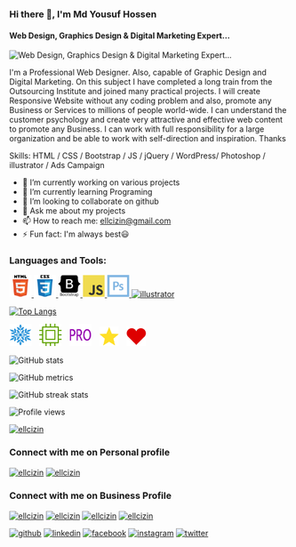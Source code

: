 


### Hi there 👋, I'm Md Yousuf Hossen
#### Web Design, Graphics Design & Digital Marketing Expert…
![Web Design, Graphics Design & Digital Marketing Expert…](https://media.licdn.com/dms/image/D5616AQFEdFbYNYjqkQ/profile-displaybackgroundimage-shrink_350_1400/0/1681759340238?e=1687392000&v=beta&t=oy63zYp7hxQa2tDf-KHgflSyakacvj8f7feezP2jauE)

I'm a Professional Web Designer. Also, capable of Graphic Design and Digital Marketing. On this subject I have completed a long train from the Outsourcing Institute and joined many practical projects. I will create Responsive Website without any coding problem and also, promote any Business or Services to millions of people world-wide. I can understand the customer psychology and create very attractive and effective web content to promote any Business. I can work with full responsibility for a large organization and be able to work with self-direction and inspiration. 
Thanks


Skills: HTML / CSS / Bootstrap / JS / jQuery / WordPress/ Photoshop / illustrator / Ads Campaign


- 🔭 I’m currently working on various projects 
- 🌱 I’m currently learning Programing 
- 👯 I’m looking to collaborate on github 
- 💬 Ask me about my projects 
- 📫 How to reach me: ellcizin@gmail.com 
- ⚡ Fun fact: I'm always best😃 



<h3 align="left">Languages and Tools:</h3>
<p align="left"> <a href="https://www.w3.org/html/" target="_blank" rel="noreferrer"> <img src="https://raw.githubusercontent.com/devicons/devicon/master/icons/html5/html5-original-wordmark.svg" alt="html5" width="40" height="40"/> </a> <a href="https://www.w3schools.com/css/" target="_blank" rel="noreferrer"> <img src="https://raw.githubusercontent.com/devicons/devicon/master/icons/css3/css3-original-wordmark.svg" alt="css3" width="40" height="40"/> </a> <a href="https://getbootstrap.com" target="_blank" rel="noreferrer"> <img src="https://raw.githubusercontent.com/devicons/devicon/master/icons/bootstrap/bootstrap-plain-wordmark.svg" alt="bootstrap" width="40" height="40"/> </a> <a href="https://developer.mozilla.org/en-US/docs/Web/JavaScript" target="_blank" rel="noreferrer"> <img src="https://raw.githubusercontent.com/devicons/devicon/master/icons/javascript/javascript-original.svg" alt="javascript" width="40" height="40"/> </a> <a href="https://www.photoshop.com/en" target="_blank" rel="noreferrer"> <img src="https://raw.githubusercontent.com/devicons/devicon/master/icons/photoshop/photoshop-line.svg" alt="photoshop" width="40" height="40"/> </a> <a href="https://www.adobe.com/in/products/illustrator.html" target="_blank" rel="noreferrer"> <img src="https://www.vectorlogo.zone/logos/adobe_illustrator/adobe_illustrator-icon.svg" alt="illustrator" width="40" height="40"/> </a> </p>



[![Top Langs](https://github-readme-stats.vercel.app/api/top-langs/?username=ellcizin)](https://github.com/anuraghazra/github-readme-stats)

<a href='https://archiveprogram.github.com/'><img src='https://raw.githubusercontent.com/acervenky/animated-github-badges/master/assets/acbadge.gif' width='40' height='40'></a> <a href='https://docs.github.com/en/developers'><img src='https://raw.githubusercontent.com/acervenky/animated-github-badges/master/assets/devbadge.gif' width='40' height='40'></a> <a href='https://github.com/pricing'><img src='https://raw.githubusercontent.com/acervenky/animated-github-badges/master/assets/pro.gif' width='40' height='40'></a> <a href='https://stars.github.com/'><img src='https://raw.githubusercontent.com/acervenky/animated-github-badges/master/assets/starbadge.gif' width='35' height='35'></a> <a href='https://docs.github.com/en/github/supporting-the-open-source-community-with-github-sponsors'><img src='https://raw.githubusercontent.com/acervenky/animated-github-badges/master/assets/sponsorbadge.gif' width='35' height='35'></a>


![GitHub stats](https://github-readme-stats.vercel.app/api?username=ellcizin&show_icons=true&count_private=true)  

![GitHub metrics](https://metrics.lecoq.io/ellcizin)  

![GitHub streak stats](https://streak-stats.demolab.com/?user=ellcizin)  

![Profile views](https://gpvc.arturio.dev/ellcizin)  



<!-- jjjjjjjjjjjjjjjjjjjjjjj
 -->













<p align="left"> <a href="https://twitter.com/ellcizin" target="blank"><img src="https://img.shields.io/twitter/follow/ellcizin?logo=twitter&style=for-the-badge" alt="ellcizin" /></a> </p>

<h3 align="left">Connect with me on Personal profile</h3>
<p align="left">
<a href="https://web.facebook.com/profile.php?id=100089645936283" target="blank"><img align="center" src="https://raw.githubusercontent.com/rahuldkjain/github-profile-readme-generator/master/src/images/icons/Social/facebook.svg" alt="ellcizin" height="30" width="40" /></a>
<a href="https://www.linkedin.com/in/md-yousuf-hossen-7aab90264/" target="blank"><img align="center" src="https://raw.githubusercontent.com/rahuldkjain/github-profile-readme-generator/master/src/images/icons/Social/linked-in-alt.svg" alt="ellcizin" height="30" width="40" /></a> 


</p>
<h3 align="left">Connect with me on Business Profile</h3>
<p align="left">
<a href="https://fb.com/ellcizin" target="blank"><img align="center" src="https://raw.githubusercontent.com/rahuldkjain/github-profile-readme-generator/master/src/images/icons/Social/facebook.svg" alt="ellcizin" height="30" width="40" /></a>
<a href="https://instagram.com/ellcizin" target="blank"><img align="center" src="https://raw.githubusercontent.com/rahuldkjain/github-profile-readme-generator/master/src/images/icons/Social/instagram.svg" alt="ellcizin" height="30" width="40" /></a>
<a href="https://twitter.com/ellcizin" target="blank"><img align="center" src="https://raw.githubusercontent.com/rahuldkjain/github-profile-readme-generator/master/src/images/icons/Social/twitter.svg" alt="ellcizin" height="30" width="40" /></a>
<a href="https://linkedin.com/company/ellcizin" target="blank"><img align="center" src="https://raw.githubusercontent.com/rahuldkjain/github-profile-readme-generator/master/src/images/icons/Social/linked-in-alt.svg" alt="ellcizin" height="30" width="40" /></a>
</p>










[<img src='https://cdn.jsdelivr.net/npm/simple-icons@3.0.1/icons/github.svg' alt='github' height='40'>](https://github.com/ellcizin)  [<img src='https://cdn.jsdelivr.net/npm/simple-icons@3.0.1/icons/linkedin.svg' alt='linkedin' height='40'>](https://www.linkedin.com/in/md-yousuf-hossen-7aab90264/)  [<img src='https://cdn.jsdelivr.net/npm/simple-icons@3.0.1/icons/facebook.svg' alt='facebook' height='40'>](https://www.facebook.com/ellcizin)  [<img src='https://cdn.jsdelivr.net/npm/simple-icons@3.0.1/icons/instagram.svg' alt='instagram' height='40'>](https://www.instagram.com/ellcizin/)  [<img src='https://cdn.jsdelivr.net/npm/simple-icons@3.0.1/icons/twitter.svg' alt='twitter' height='40'>](https://twitter.com/ellcizin)  

